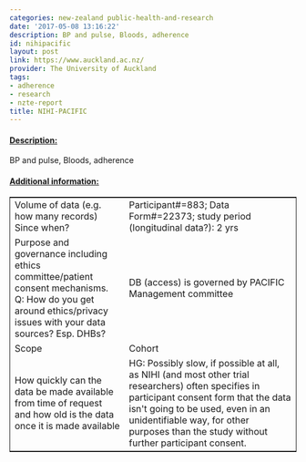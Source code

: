 ```yaml
---
categories: new-zealand public-health-and-research
date: '2017-05-08 13:16:22'
description: BP and pulse, Bloods, adherence
id: nihipacific
layout: post
link: https://www.auckland.ac.nz/
provider: The University of Auckland
tags:
- adherence
- research
- nzte-report
title: NIHI-PACIFIC
---
```



 <h4> <u>Description:</u> </h4>
BP and pulse, Bloods, adherence
 <h4> <u>Additional information:</u> </h4>
 <table style="border: 1px solid">
 <tr> <td width="40%">Volume of data (e.g. how many records)
Since when?</td> <td>Participant#=883; Data Form#=22373; study period (longitudinal data?): 2 yrs</td> </tr>
 <tr> <td width="40%">Purpose and governance including ethics committee/patient consent mechanisms. Q: How do you get around ethics/privacy issues with your data sources? Esp. DHBs?</td> <td>DB (access) is governed by PACIFIC Management committee</td> </tr>
 <tr> <td width="40%">Scope</td> <td>Cohort</td> </tr>
 <tr> <td width="40%">How quickly can the data be made available from time of request and how old is the data once it is made available</td> <td>HG: Possibly slow, if possible at all, as NIHI (and most other trial researchers) often specifies in participant consent form that the data isn't going to be used, even in an unidentifiable way, for other purposes than the study without further participant consent.</td> </tr>
 </table>